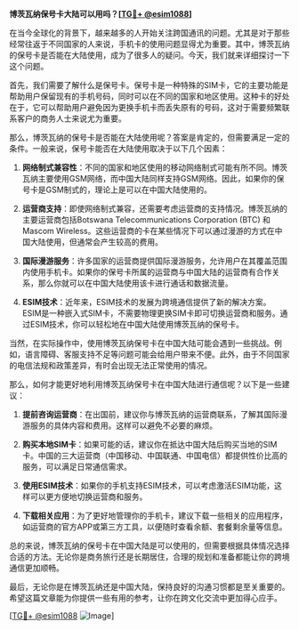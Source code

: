 **博茨瓦纳保号卡大陆可以用吗？[[TG💪+ @esim1088](https://t.me/s/esim1088)]**

在当今全球化的背景下，越来越多的人开始关注跨国通讯的问题。尤其是对于那些经常往返于不同国家的人来说，手机卡的使用问题显得尤为重要。其中，博茨瓦纳的保号卡是否能在大陆使用，成为了很多人的疑问。今天，我们就来详细探讨一下这个问题。

首先，我们需要了解什么是保号卡。保号卡是一种特殊的SIM卡，它的主要功能是帮助用户保留现有的手机号码，同时可以在不同的国家和地区使用。这种卡的好处在于，它可以帮助用户避免因为更换手机卡而丢失原有的号码，这对于需要频繁联系客户的商务人士来说尤为重要。

那么，博茨瓦纳的保号卡是否能在大陆使用呢？答案是肯定的，但需要满足一定的条件。一般来说，保号卡能否在大陆使用取决于以下几个因素：

1. **网络制式兼容性**：不同的国家和地区使用的移动网络制式可能有所不同。博茨瓦纳主要使用GSM网络，而中国大陆同样支持GSM网络。因此，如果你的保号卡是GSM制式的，理论上是可以在中国大陆使用的。

2. **运营商支持**：即使网络制式兼容，还需要考虑运营商的支持情况。博茨瓦纳的主要运营商包括Botswana Telecommunications Corporation (BTC) 和 Mascom Wireless。这些运营商的卡在某些情况下可以通过漫游的方式在中国大陆使用，但通常会产生较高的费用。

3. **国际漫游服务**：许多国家的运营商提供国际漫游服务，允许用户在其覆盖范围内使用手机卡。如果你的保号卡所属的运营商与中国大陆的运营商有合作关系，那么你就可以在中国大陆使用该卡进行通话和数据流量。

4. **ESIM技术**：近年来，ESIM技术的发展为跨境通信提供了新的解决方案。ESIM是一种嵌入式SIM卡，不需要物理更换SIM卡即可切换运营商和服务。通过ESIM技术，你可以轻松地在中国大陆使用博茨瓦纳的保号卡。

当然，在实际操作中，使用博茨瓦纳保号卡在中国大陆可能会遇到一些挑战。例如，语言障碍、客服支持不足等问题可能会给用户带来不便。此外，由于不同国家的电信法规和政策差异，有时会出现无法正常使用的情况。

那么，如何才能更好地利用博茨瓦纳保号卡在中国大陆进行通信呢？以下是一些建议：

1. **提前咨询运营商**：在出国前，建议你与博茨瓦纳的运营商联系，了解其国际漫游服务的具体内容和费用。这样可以避免不必要的麻烦。

2. **购买本地SIM卡**：如果可能的话，建议你在抵达中国大陆后购买当地的SIM卡。中国的三大运营商（中国移动、中国联通、中国电信）都提供性价比高的服务，可以满足日常通信需求。

3. **使用ESIM技术**：如果你的手机支持ESIM技术，可以考虑激活ESIM功能，这样可以更方便地切换运营商和服务。

4. **下载相关应用**：为了更好地管理你的手机卡，建议下载一些相关的应用程序，如运营商的官方APP或第三方工具，以便随时查看余额、套餐剩余量等信息。

总的来说，博茨瓦纳的保号卡在中国大陆是可以使用的，但需要根据具体情况选择合适的方法。无论你是商务旅行还是长期居住，合理的规划和准备都能让你的跨境通信更加顺畅。

最后，无论你是在博茨瓦纳还是中国大陆，保持良好的沟通习惯都是至关重要的。希望这篇文章能为你提供一些有用的参考，让你在跨文化交流中更加得心应手。

[[TG💪+ @esim1088](https://t.me/s/esim1088) ![Image](https://i.postimg.cc/4NQfJmqS/Snipaste-2025-05-13-00-14-12.png)]
